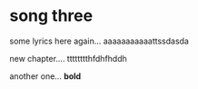 # song three
some lyrics here again...
aaaaaaaaaaattssdasda

new chapter....
tttttttthfdhfhddh

another one...
**bold**